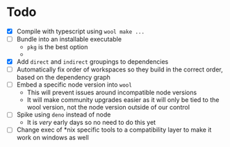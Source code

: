 # Todo

- [x] Compile with typescript using `wool make ...`
- [ ] Bundle into an installable executable
  - `pkg` is the best option
  -
- [x] Add `direct` and `indirect` groupings to dependencies
- [ ] Automatically fix order of workspaces so they build in the correct order, based on the dependency graph
- [ ] Embed a specific node version into `wool`
  - This will prevent issues around incompatible node versions
  - It will make community upgrades easier as it will only be tied to the wool version, not the node version outside of our control
- [ ] Spike using `deno` instead of node
  - It is _very_ early days so no need to do this yet
- [ ] Change exec of \*nix specific tools to a compatibility layer to make it work on windows as well
